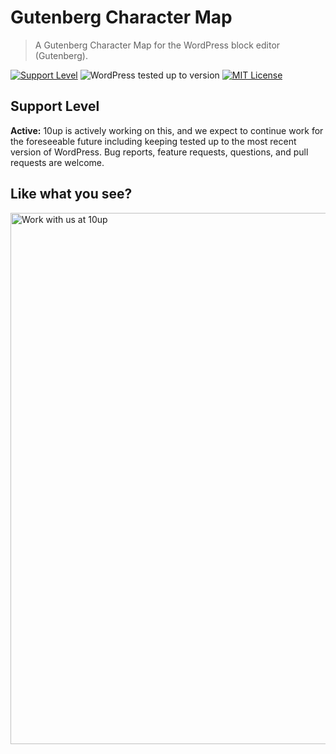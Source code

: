 # Gutenberg Character Map

> A Gutenberg Character Map for the WordPress block editor (Gutenberg).

[![Support Level](https://img.shields.io/badge/support-active-green.svg)](#support-level) ![WordPress tested up to version](https://img.shields.io/badge/WordPress-v5.2%20tested-success.svg) [![MIT License](https://img.shields.io/github/license/10up/gutenberg-special-characters.svg)](https://github.com/10up/gutenberg-special-characters/blob/master/LICENSE.md)

## Support Level

**Active:** 10up is actively working on this, and we expect to continue work for the foreseeable future including keeping tested up to the most recent version of WordPress.  Bug reports, feature requests, questions, and pull requests are welcome.

## Like what you see?

<a href="http://10up.com/contact/"><img src="https://10updotcom-wpengine.s3.amazonaws.com/uploads/2016/10/10up-Github-Banner.png" width="850" alt="Work with us at 10up"></a>
